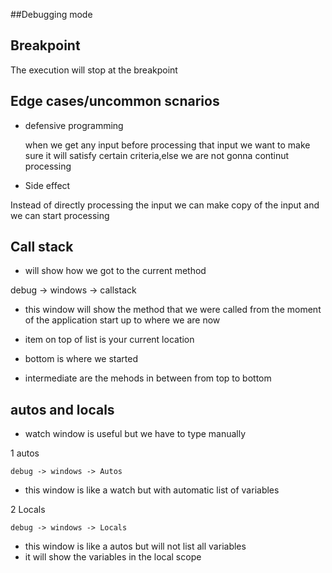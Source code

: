 ##Debugging mode



## Breakpoint

The execution will stop at the breakpoint

## Edge cases/uncommon scnarios

- defensive programming

     when we get any input before processing that input we want to make sure
it will satisfy certain criteria,else we are not gonna continut processing

- Side effect

Instead of directly processing the input we can make copy of the input and
we can start processing


## Call stack

- will show how we got to the current method

debug -> windows -> callstack

- this window will show the method that we were called from the moment of the
application start up to where we are now

- item on top of list is your current location
- bottom is where we started
- intermediate are the mehods in between from top to bottom


##  autos and locals

- watch window is useful but we have to type manually

1 autos

`debug -> windows -> Autos`

- this window is like a watch but with automatic list of variables

2 Locals

`debug -> windows -> Locals`

- this window is like a autos but will not list all variables
- it will show the variables in the local scope
		 